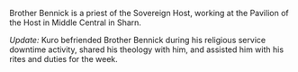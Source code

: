 Brother Bennick is a priest of the Sovereign Host, working at the Pavilion of the Host in Middle Central in Sharn.

*Update:* Kuro befriended Brother Bennick during his religious service downtime activity, shared his theology with him, and assisted him with his rites and duties for the week.